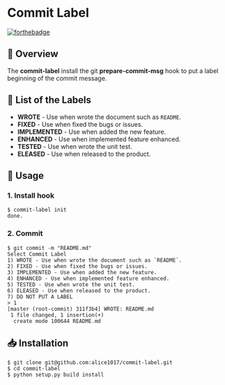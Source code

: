 # Commit Label

[![forthebadge](http://forthebadge.com/images/badges/made-with-python.svg)](http://forthebadge.com)

## :page_facing_up: Overview

The **commit-label** install the git **prepare-commit-msg** hook to put a label beginning of the commit message.

## :scroll: List of the Labels


* **WROTE** - Use when wrote the document such as `README`.
* **FIXED** - Use when fixed the bugs or issues.
* **IMPLEMENTED** - Use when added the new feature.
* **ENHANCED** - Use when implemented feature enhanced.
* **TESTED** - Use when wrote the unit test.
* **ELEASED** - Use when released to the product.

## :wrench: Usage

### 1. Install hook

```
$ commit-label init
done.
```

### 2. Commit

```
$ git commit -m "README.md"
Select Commit Label
1) WROTE - Use when wrote the document such as `README`.
2) FIXED - Use when fixed the bugs or issues.
3) IMPLEMENTED - Use when added the new feature.
4) ENHANCED - Use when implemented feature enhanced.
5) TESTED - Use when wrote the unit test.
6) ELEASED - Use when released to the product.
7) DO NOT PUT A LABEL
> 1
[master (root-commit) 311f3b4] WROTE: README.md
 1 file changed, 1 insertion(+)
  create mode 100644 README.md
```


## :inbox_tray: Installation

```
$ git clone git@github.com:alice1017/commit-label.git
$ cd commit-label
$ python setup.py build install
```
